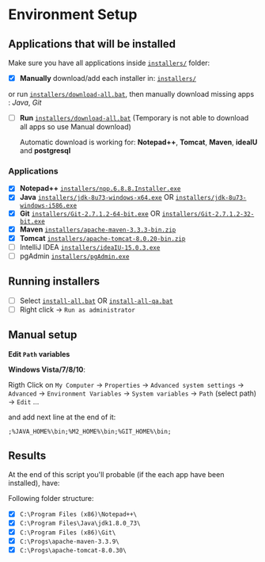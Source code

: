 # Environment Setup

## Applications that will be installed

Make sure you have all applications inside [`installers/`](installers/) folder:

- [x] **Manually** download/add each installer in: [`installers/`](installers/)

or run [`installers/download-all.bat`](installers/download-all.bat), then manually download missing apps : *Java*, *Git*

- [ ] **Run** [`installers/download-all.bat`](installers/download-all.bat) (Temporary is not able to download all apps so use Manual download)
    
    Automatic download is working for:
        **Notepad++**, **Tomcat**, **Maven**, **ideaIU** and **postgresql**


### Applications

- [x] **Notepad++** [`installers/npp.6.8.8.Installer.exe`](https://notepad-plus-plus.org/)
- [x] **Java** [`installers/jdk-8u73-windows-x64.exe`](http://www.oracle.com/technetwork/java/javase/downloads/jdk8-downloads-2133151.html) OR [`installers/jdk-8u73-windows-i586.exe`](http://www.oracle.com/technetwork/java/javase/downloads/jdk8-downloads-2133151.html)
- [x] **Git** [`installers/Git-2.7.1.2-64-bit.exe`](https://git-scm.com/downloads) OR [`installers/Git-2.7.1.2-32-bit.exe`](https://git-scm.com/downloads)
- [x] **Maven** [`installers/apache-maven-3.3.3-bin.zip`](https://maven.apache.org/download.cgi)
- [x] **Tomcat** [`installers/apache-tomcat-8.0.20-bin.zip`](https://tomcat.apache.org/index.html)
- [ ] IntelliJ IDEA [`installers/ideaIU-15.0.3.exe`](https://www.jetbrains.com/idea/)
- [ ] pgAdmin [`installers/pgAdmin.exe`](http://www.pgadmin.org/download/)

## Running installers

- [ ] Select [`install-all.bat`](install-all.bat) OR  [`install-all-qa.bat`](install-all-qa.bat)
- [ ] Right click -> `Run as administrator`

## Manual setup

**Edit `Path` variables**

**Windows Vista/7/8/10**:

Rigth Click on `My Computer` -> `Properties` -> `Advanced system settings` -> `Advanced` -> 
`Environment Variables` -> `System variables` -> `Path` (select path) -> `Edit` ... 
   
and add next line at the end of it:

`;%JAVA_HOME%\bin;%M2_HOME%\bin;%GIT_HOME%\bin;` 

## Results

At the end of this script you'll probable (if the each app have been installed), have:

Following folder structure:

- [x] `C:\Program Files (x86)\Notepad++\`
- [x] `C:\Program Files\Java\jdk1.8.0_73\`
- [x] `C:\Program Files (x86)\Git\`
- [x] `C:\Progs\apache-maven-3.3.9\`
- [x] `C:\Progs\apache-tomcat-8.0.30\`

